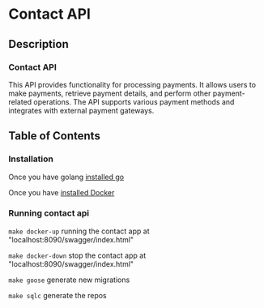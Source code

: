 # Contact API 

## Description

### Contact API
  
This API provides functionality for processing payments. It allows users to make payments, 
retrieve payment details, and perform other payment-related operations. The API supports 
various payment methods and integrates with external payment gateways.

## Table of Contents

### Installation

Once you have golang [installed go][golang-install]

Once you have [installed Docker][docker-install]

### Running contact api

`make docker-up` running the contact app at "localhost:8090/swagger/index.html"

`make docker-down` stop the contact app at "localhost:8090/swagger/index.html"

`make goose` generate new migrations

`make sqlc` generate the repos

[golang-install]:   http://golang.org/doc/install.html#releases
[docker-install]:   https://docs.docker.com/engine/install/
